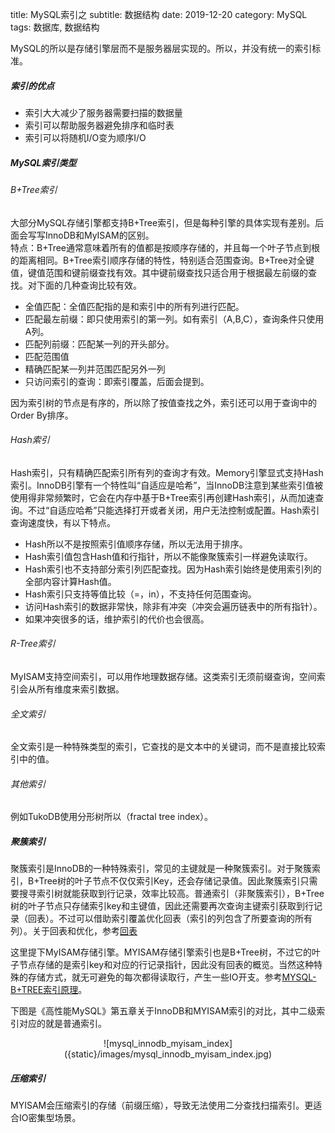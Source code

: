 title: MySQL索引之
subtitle: 数据结构
date: 2019-12-20
category: MySQL
tags: 数据库, 数据结构

MySQL的所以是存储引擎层而不是服务器层实现的。所以，并没有统一的索引标准。

##### 索引的优点

- 索引大大减少了服务器需要扫描的数据量
- 索引可以帮助服务器避免排序和临时表
- 索引可以将随机I/O变为顺序I/O


##### MySQL索引类型

###### B+Tree索引
大部分MySQL存储引擎都支持B+Tree索引，但是每种引擎的具体实现有差别。后面会写写InnoDB和MyISAM的区别。    
特点：B+Tree通常意味着所有的值都是按顺序存储的，并且每一个叶子节点到根的距离相同。B+Tree索引顺序存储的特性，特别适合范围查询。B+Tree对全键值，键值范围和键前缀查找有效。其中键前缀查找只适合用于根据最左前缀的查找。对下面的几种查询比较有效。

- 全值匹配：全值匹配指的是和索引中的所有列进行匹配。
- 匹配最左前缀：即只使用索引的第一列。如有索引（A,B,C），查询条件只使用A列。
- 匹配列前缀：匹配某一列的开头部分。
- 匹配范围值
- 精确匹配某一列并范围匹配另外一列
- 只访问索引的查询：即索引覆盖，后面会提到。

因为索引树的节点是有序的，所以除了按值查找之外，索引还可以用于查询中的Order By排序。

###### Hash索引

Hash索引，只有精确匹配索引所有列的查询才有效。Memory引擎显式支持Hash索引。InnoDB引擎有一个特性叫“自适应是哈希”，当InnoDB注意到某些索引值被使用得非常频繁时，它会在内存中基于B+Tree索引再创建Hash索引，从而加速查询。不过“自适应哈希”只能选择打开或者关闭，用户无法控制或配置。Hash索引查询速度快，有以下特点。

- Hash所以不是按照索引值顺序存储，所以无法用于排序。
- Hash索引值包含Hash值和行指针，所以不能像聚簇索引一样避免读取行。
- Hash索引也不支持部分索引列匹配查找。因为Hash索引始终是使用索引列的全部内容计算Hash值。
- Hash索引只支持等值比较（=，in），不支持任何范围查询。
- 访问Hash索引的数据非常快，除非有冲突（冲突会遍历链表中的所有指针）。
- 如果冲突很多的话，维护索引的代价也会很高。
 
###### R-Tree索引

MyISAM支持空间索引，可以用作地理数据存储。这类索引无须前缀查询，空间索引会从所有维度来索引数据。

###### 全文索引

全文索引是一种特殊类型的索引，它查找的是文本中的关键词，而不是直接比较索引中的值。

###### 其他索引

例如TukoDB使用分形树所以（fractal tree index）。

##### 聚簇索引

聚簇索引是InnoDB的一种特殊索引，常见的主键就是一种聚簇索引。对于聚簇索引，B+Tree树的叶子节点不仅仅索引Key，还会存储记录值。因此聚簇索引只需要搜寻索引树就能获取到行记录，效率比较高。普通索引（非聚簇索引），B+Tree树的叶子节点只存储索引key和主键值，因此还需要再次查询主键索引获取到行记录（回表）。不过可以借助索引覆盖优化回表（索引的列包含了所要查询的所有列）。关于回表和优化，参考[回表](https://www.cnblogs.com/myseries/p/11265849.html)    

这里提下MyISAM存储引擎。MYISAM存储引擎索引也是B+Tree树，不过它的叶子节点存储的是索引key和对应的行记录指针，因此没有回表的概览。当然这种特殊的存储方式，就无可避免的每次都得读取行，产生一些IO开支。参考[MYSQL-B+TREE索引原理](https://www.jianshu.com/p/486a514b0ded)。

下图是《高性能MySQL》第五章关于InnoDB和MYISAM索引的对比，其中二级索引对应的就是普通索引。

<center>![mysql_innodb_myisam_index]({static}/images/mysql_innodb_myisam_index.jpg)</center>

##### 压缩索引
MYISAM会压缩索引的存储（前缀压缩），导致无法使用二分查找扫描索引。更适合IO密集型场景。
